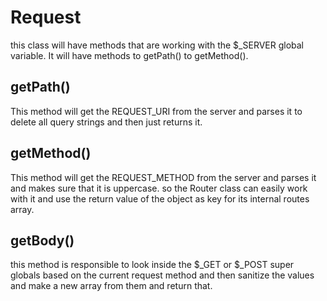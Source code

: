 # Request

this class will have methods that are working with the $_SERVER global variable. It will have methods to getPath() to
getMethod(). <br>

## getPath()

This method will get the REQUEST_URI from the server and parses it to delete all query strings and then just returns
it. <br>

## getMethod()

This method will get the REQUEST_METHOD from the server and parses it and makes sure that it is uppercase. so the Router
class can easily work with it and use the return value of the object as key for its internal routes array.<br>

## getBody()

this method is responsible to look inside the $_GET or $_POST super globals based on the current request method and then
sanitize the values and make a new array from them and return that.